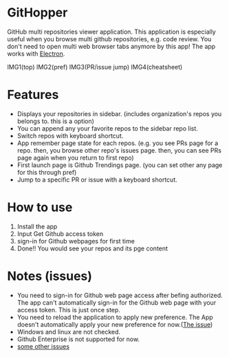# GitHopper

GitHub multi repositories viewer application.
This application is especially useful when you browse multi github repositories, e.g. code review. You don't need to open multi web browser tabs anymore by this app!
The app works with [Electron](http://electron.atom.io/).

IMG1(top)
IMG2(pref)
IMG3(PR/issue jump)
IMG4(cheatsheet)

# Features

- Displays your repositories in sidebar. (includes organization's repos you belongs to. this is a option)
- You can append any your favorite repos to the sidebar repo list.
- Switch repos with keyboard shortcut.
- App remember page state for each repos. (e.g. you see PRs page for a repo. then, you browse other repo's issues page. then, you can see PRs page again when you return to first repo)
- First launch page is Github Trendings page. (you can set other any page for this through pref)
- Jump to a specific PR or issue with a keyboard shortcut.

# How to use

1. Install the app
1. Input Get Github access token
1. sign-in for Github webpages for first time
1. Done!! You would see your repos and its pge content


# Notes (issues)

- You need to sign-in for Github web page access after befing authorized. The app can't automatically sign-in for the Github web page with your access token. This is just once step.
- You need to reload the application to apply new preference. The App doesn't automatically apply your new preference for now.([The issue](https://github.com/akira-hamada/GitHopper/issues/26))
- Windows and linux are not checked.
- Github Enterprise is not supported for now.
- [some other issues](https://github.com/akira-hamada/GitHopper/issues)
